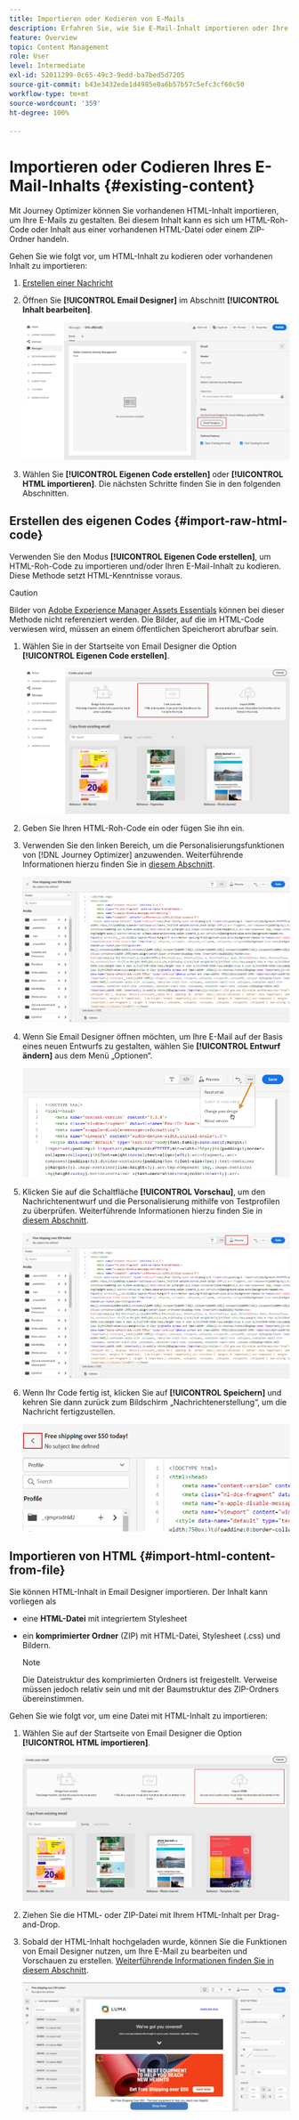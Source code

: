 ```yaml
---
title: Importieren oder Kodieren von E-Mails
description: Erfahren Sie, wie Sie E-Mail-Inhalt importieren oder Ihre E-Mails kodieren
feature: Overview
topic: Content Management
role: User
level: Intermediate
exl-id: 52011299-0c65-49c3-9edd-ba7bed5d7205
source-git-commit: b43e3432ede1d4985e0a6b57b57c5efc3cf60c50
workflow-type: tm+mt
source-wordcount: '359'
ht-degree: 100%

---
```


# Importieren oder Codieren Ihres E-Mail-Inhalts {#existing-content}

Mit Journey Optimizer können Sie vorhandenen HTML-Inhalt importieren, um Ihre E-Mails zu gestalten. Bei diesem Inhalt kann es sich um HTML-Roh-Code oder Inhalt aus einer vorhandenen HTML-Datei oder einem ZIP-Ordner handeln.

Gehen Sie wie folgt vor, um HTML-Inhalt zu kodieren oder vorhandenen Inhalt zu importieren:

1. [Erstellen einer Nachricht](create-message.md)

1. Öffnen Sie **[!UICONTROL Email Designer]** im Abschnitt **[!UICONTROL Inhalt bearbeiten]**.

   ![](assets/import-html_1.png)

1. Wählen Sie **[!UICONTROL Eigenen Code erstellen]** oder **[!UICONTROL HTML importieren]**. Die nächsten Schritte finden Sie in den folgenden Abschnitten.

## Erstellen des eigenen Codes {#import-raw-html-code}

Verwenden Sie den Modus **[!UICONTROL Eigenen Code erstellen]**, um HTML-Roh-Code zu importieren und/oder Ihren E-Mail-Inhalt zu kodieren. Diese Methode setzt HTML-Kenntnisse voraus.

>[!CAUTION]
>
> Bilder von [Adobe Experience Manager Assets Essentials](assets-essentials.md) können bei dieser Methode nicht referenziert werden. Die Bilder, auf die im HTML-Code verwiesen wird, müssen an einem öffentlichen Speicherort abrufbar sein.

1. Wählen Sie in der Startseite von Email Designer die Option **[!UICONTROL Eigenen Code erstellen]**.

   ![](assets/code-your-own.png)

1. Geben Sie Ihren HTML-Roh-Code ein oder fügen Sie ihn ein.

1. Verwenden Sie den linken Bereich, um die Personalisierungsfunktionen von [!DNL Journey Optimizer] anzuwenden. Weiterführende Informationen hierzu finden Sie in [diesem Abschnitt](../personalization/personalize.md).

   ![](assets/code-editor.png)

1. Wenn Sie Email Designer öffnen möchten, um Ihre E-Mail auf der Basis eines neuen Entwurfs zu gestalten, wählen Sie **[!UICONTROL Entwurf ändern]** aus dem Menü „Optionen“.

   ![](assets/code-editor-change-design.png)

1. Klicken Sie auf die Schaltfläche **[!UICONTROL Vorschau]**, um den Nachrichtenentwurf und die Personalisierung mithilfe von Testprofilen zu überprüfen. Weiterführende Informationen hierzu finden Sie in [diesem Abschnitt](preview.md).

   ![](assets/code-editor-preview.png)

1. Wenn Ihr Code fertig ist, klicken Sie auf **[!UICONTROL Speichern]** und kehren Sie dann zurück zum Bildschirm „Nachrichtenerstellung“, um die Nachricht fertigzustellen.

   ![](assets/code-editor-save.png)

## Importieren von HTML {#import-html-content-from-file}

Sie können HTML-Inhalt in Email Designer importieren. Der Inhalt kann vorliegen als

* eine **HTML-Datei** mit integriertem Stylesheet
* ein **komprimierter Ordner** (ZIP) mit HTML-Datei, Stylesheet (.css) und Bildern.

   >[!NOTE]
   >
   >Die Dateistruktur des komprimierten Ordners ist freigestellt. Verweise müssen jedoch relativ sein und mit der Baumstruktur des ZIP-Ordners übereinstimmen.

Gehen Sie wie folgt vor, um eine Datei mit HTML-Inhalt zu importieren:

1. Wählen Sie auf der Startseite von Email Designer die Option **[!UICONTROL HTML importieren]**.

   ![](assets/import-html_2.png)

1. Ziehen Sie die HTML- oder ZIP-Datei mit Ihrem HTML-Inhalt per Drag-and-Drop.

1. Sobald der HTML-Inhalt hochgeladen wurde, können Sie die Funktionen von Email Designer nutzen, um Ihre E-Mail zu bearbeiten und Vorschauen zu erstellen. [Weiterführende Informationen finden Sie in diesem Abschnitt](create-email-content.md).

   ![](assets/html-imported.png)
